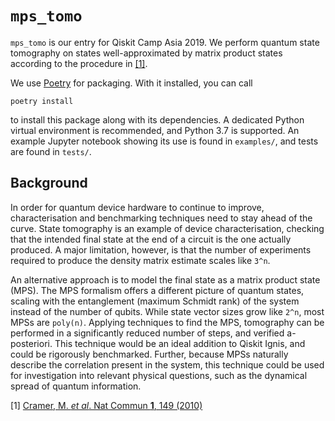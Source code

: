 # `mps_tomo`

`mps_tomo` is our entry for Qiskit Camp Asia 2019. We perform quantum state tomography on states well-approximated by matrix product states according to the procedure in [[1]](#ref-q).

We use [Poetry](https://poetry.eustace.io/) for packaging. With it installed, you can call

```shell
poetry install
```

to install this package along with its dependencies. A dedicated Python virtual environment is recommended, and Python 3.7 is supported. An example Jupyter notebook showing its use is found in `examples/`, and tests are found in `tests/`.

## Background

In order for quantum device hardware to continue to improve, characterisation and benchmarking techniques need to stay ahead of the curve. State tomography is an example of device characterisation, checking that the intended final state at the end of a circuit is the one actually produced. A major limitation, however, is that the number of experiments required to produce the density matrix estimate scales like `3^n`.

An alternative approach is to model the final state as a matrix product state (MPS). The MPS formalism offers a different picture of quantum states, scaling with the entanglement (maximum Schmidt rank) of the system instead of the number of qubits. While state vector sizes grow like `2^n`, most MPSs are `poly(n)`. Applying techniques to find the MPS, tomography can be performed in a significantly reduced number of steps, and verified a-posteriori. This technique would be an ideal addition to Qiskit Ignis, and could be rigorously benchmarked. Further, because MPSs naturally describe the correlation present in the system, this technique could be used for investigation into relevant physical questions, such as the dynamical spread of quantum information.

[1]<a name="ref-1"></a> [Cramer, M. _et al_. Nat Commun **1**, 149 (2010)](https://doi.org/10.1038/ncomms1147)
